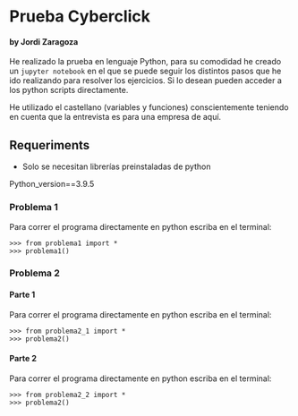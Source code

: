 # Prueba Cyberclick 
#### by Jordi Zaragoza

He realizado la prueba en lenguaje Python, para su comodidad he creado un ```jupyter notebook``` en el que se puede seguir los distintos pasos que he ido realizando para resolver los ejercicios. Si lo desean pueden acceder a los python scripts directamente.

He utilizado el castellano (variables y funciones) conscientemente teniendo en cuenta que la entrevista es para una empresa de aquí.

## Requeriments
- Solo se necesitan librerías preinstaladas de python

Python_version==3.9.5

### Problema 1
Para correr el programa directamente en python escriba en el terminal:

```
>>> from problema1 import *
>>> problema1()
```

### Problema 2
#### Parte 1
Para correr el programa directamente en python escriba en el terminal:

```
>>> from problema2_1 import *
>>> problema2()
```

#### Parte 2
Para correr el programa directamente en python escriba en el terminal:

```
>>> from problema2_2 import *
>>> problema2()
```